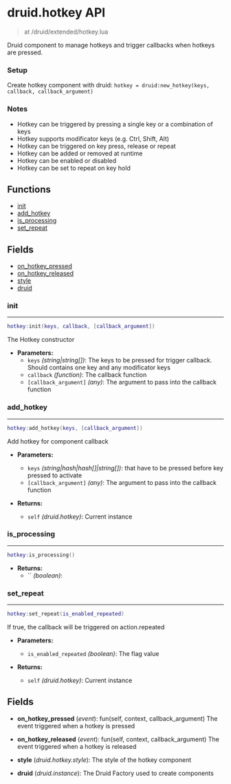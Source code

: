 # druid.hotkey API

> at /druid/extended/hotkey.lua

Druid component to manage hotkeys and trigger callbacks when hotkeys are pressed.

### Setup
Create hotkey component with druid: `hotkey = druid:new_hotkey(keys, callback, callback_argument)`

### Notes
- Hotkey can be triggered by pressing a single key or a combination of keys
- Hotkey supports modificator keys (e.g. Ctrl, Shift, Alt)
- Hotkey can be triggered on key press, release or repeat
- Hotkey can be added or removed at runtime
- Hotkey can be enabled or disabled
- Hotkey can be set to repeat on key hold

## Functions

- [init](#init)
- [add_hotkey](#add_hotkey)
- [is_processing](#is_processing)
- [set_repeat](#set_repeat)

## Fields

- [on_hotkey_pressed](#on_hotkey_pressed)
- [on_hotkey_released](#on_hotkey_released)
- [style](#style)
- [druid](#druid)



### init

---
```lua
hotkey:init(keys, callback, [callback_argument])
```

The Hotkey constructor

- **Parameters:**
	- `keys` *(string|string[])*: The keys to be pressed for trigger callback. Should contains one key and any modificator keys
	- `callback` *(function)*: The callback function
	- `[callback_argument]` *(any)*: The argument to pass into the callback function

### add_hotkey

---
```lua
hotkey:add_hotkey(keys, [callback_argument])
```

Add hotkey for component callback

- **Parameters:**
	- `keys` *(string|hash|hash[]|string[])*: that have to be pressed before key pressed to activate
	- `[callback_argument]` *(any)*: The argument to pass into the callback function

- **Returns:**
	- `self` *(druid.hotkey)*: Current instance

### is_processing

---
```lua
hotkey:is_processing()
```

- **Returns:**
	- `` *(boolean)*:

### set_repeat

---
```lua
hotkey:set_repeat(is_enabled_repeated)
```

If true, the callback will be triggered on action.repeated

- **Parameters:**
	- `is_enabled_repeated` *(boolean)*: The flag value

- **Returns:**
	- `self` *(druid.hotkey)*: Current instance


## Fields
<a name="on_hotkey_pressed"></a>
- **on_hotkey_pressed** (_event_): fun(self, context, callback_argument) The event triggered when a hotkey is pressed

<a name="on_hotkey_released"></a>
- **on_hotkey_released** (_event_): fun(self, context, callback_argument) The event triggered when a hotkey is released

<a name="style"></a>
- **style** (_druid.hotkey.style_): The style of the hotkey component

<a name="druid"></a>
- **druid** (_druid.instance_): The Druid Factory used to create components

